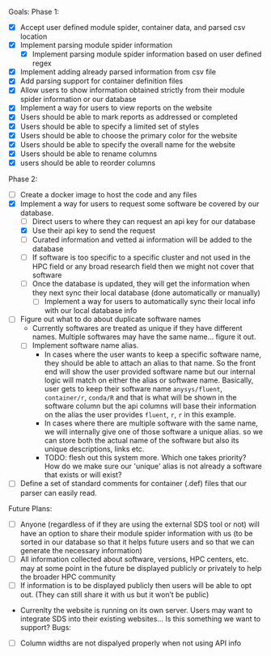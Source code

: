 Goals:
Phase 1:
- [x] Accept user defined module spider, container data, and parsed csv location
- [x] Implement parsing module spider information
  - [x] Implement parsing module spider information based on user defined regex
- [x] Implement adding already parsed information from csv file
- [x] Add parsing support for container definition files
- [x] Allow users to show information obtained strictly from their module spider information or our database
- [x] Implement a way for users to view reports on the website
 - [x] Users should be able to mark reports as addressed or completed
- [x] Users should be able to specify a limited set of styles
 - [x] Users should be able to choose the primary color for the website
 - [x] Users should be able to specify the overall name for the website
- [x] Users should be able to rename columns
- [x] users should be able to reorder columns

Phase 2:
- [ ] Create a docker image to host the code and any files
- [x] Implement a way for users to request some software be covered by our database.
  - [ ] Direct users to where they can request an api key for our database
  - [x] Use their api key to send the request
  - [ ] Curated information and vetted ai information will be added to the database
  - [ ] If software is too specific to a specific cluster and not used in the HPC field or any broad research field then we might not cover that software
  - [ ] Once the database is updated, they will get the information when they next sync their local database (done automatically or manually)
    - [ ] Implement a way for users to automatically sync their local info with our local database info
- [ ] Figure out what to do about duplicate software names
  - Currently softwares are treated as unique if they have different names. Multiple softwares may have the same name... figure it out.
  - [ ] Implement software name alias.
    - In cases where the user wants to keep a specific software name, they should be able to attach an alias to that name. So the front end will show the user provided software name but our internal logic will match on either the alias or software name. Basically, user gets to keep their software name `anysys/fluent`, `container/r`, `conda/R` and that is what will be shown in the software column but the api columns will base their information on the alias the user provides `fluent`, `r`, `r` in this example.
    - In cases where there are multiple software with the same name, we will internally give one of those software a unique alias. so we can store both the actual name of the software but also its unique descriptions, links etc.
    - TODO: flesh out this system more. Which one takes priority? How do we make sure our 'unique' alias is not already a software that exists or will exist?
- [ ] Define a set of standard comments for container (.def) files that our parser can easily read.

Future Plans:
- [ ] Anyone (regardless of if they are using the external SDS tool or not)  will have an option to
share their module spider information with us (to be sorted in our database so that it helps future users
and so that we can generate the necessary information)
- [ ] All information collected about software, versions, HPC centers, etc. may at
some point in the future be displayed publicly or privately to help the broader HPC community
 - [ ]  If information is to be displayed publicly then users will be able to opt out. (They can still share it with us but it won’t be public)
- Currenlty the website is running on its own server. Users may want to integrate SDS into their existing websites... Is this something we want to support?
Bugs:
- [ ] Column widths are not dispalyed properly when not using API info

